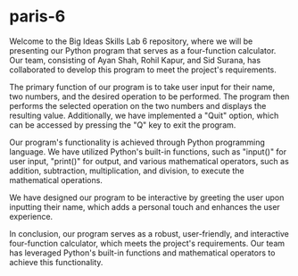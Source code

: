 # paris-6
Welcome to the Big Ideas Skills Lab 6 repository, where we will be presenting our Python program that serves as a four-function calculator. Our team, consisting of Ayan Shah, Rohil Kapur, and Sid Surana, has collaborated to develop this program to meet the project's requirements.

The primary function of our program is to take user input for their name, two numbers, and the desired operation to be performed. The program then performs the selected operation on the two numbers and displays the resulting value. Additionally, we have implemented a "Quit" option, which can be accessed by pressing the "Q" key to exit the program.

Our program's functionality is achieved through Python programming language. We have utilized Python's built-in functions, such as "input()" for user input, "print()" for output, and various mathematical operators, such as addition, subtraction, multiplication, and division, to execute the mathematical operations.

We have designed our program to be interactive by greeting the user upon inputting their name, which adds a personal touch and enhances the user experience. 

In conclusion, our program serves as a robust, user-friendly, and interactive four-function calculator, which meets the project's requirements. Our team has leveraged Python's built-in functions and mathematical operators to achieve this functionality.